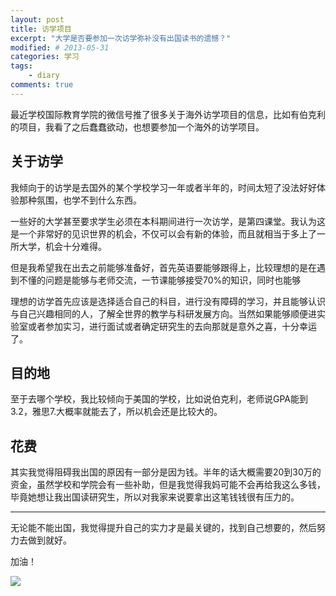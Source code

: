 ```yaml
---
layout: post
title: 访学项目
excerpt: "大学是否要参加一次访学弥补没有出国读书的遗憾？"
modified: # 2013-05-31
categories: 学习
tags: 
    - diary
comments: true
---
```


最近学校国际教育学院的微信号推了很多关于海外访学项目的信息，比如有伯克利的项目，我看了之后蠢蠢欲动，也想要参加一个海外的访学项目。

## 关于访学

我倾向于的访学是去国外的某个学校学习一年或者半年的，时间太短了没法好好体验那种氛围，也学不到什么东西。

一些好的大学甚至要求学生必须在本科期间进行一次访学，是第四课堂。我认为这是一个非常好的见识世界的机会，不仅可以会有新的体验，而且就相当于多上了一所大学，机会十分难得。

但是我希望我在出去之前能够准备好，首先英语要能够跟得上，比较理想的是在遇到不懂的问题是能够与老师交流，一节课能够接受70%的知识，同时也能够

理想的访学首先应该是选择适合自己的科目，进行没有障碍的学习，并且能够认识与自己兴趣相同的人，了解全世界的教学与科研发展方向。当然如果能够顺便进实验室或者参加实习，进行面试或者确定研究生的去向那就是意外之喜，十分幸运了。
## 目的地

至于去哪个学校，我比较倾向于美国的学校，比如说伯克利，老师说GPA能到3.2，雅思7.大概率就能去了，所以机会还是比较大的。

## 花费

其实我觉得阻碍我出国的原因有一部分是因为钱。半年的话大概需要20到30万的资金，虽然学校和学院会有一些补助，但是我觉得我妈可能不会再给我这么多钱，毕竟她想让我出国读研究生，所以对我家来说要拿出这笔钱钱很有压力的。

---

无论能不能出国，我觉得提升自己的实力才是最关键的，找到自己想要的，然后努力去做到就好。

加油！

![](https://images.unsplash.com/photo-1465821185615-20b3c2fbf41b?ixlib=rb-0.3.5&ixid=eyJhcHBfaWQiOjEyMDd9&s=7ee81f3834afbf5bb72b11544495d2eb&auto=format&fit=crop&w=2060&q=80)